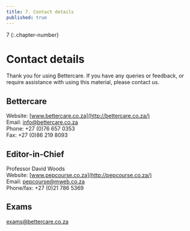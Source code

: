 ```yaml
---
title: 7. Contact details
published: true
---
```


7
{:.chapter-number}

# Contact details

Thank you for using Bettercare. If you have any queries or feedback, or require assistance with using this material, please contact us.

## Bettercare

Website: [www.bettercare.co.za](http://bettercare.co.za/)  
Email: <info@bettercare.co.za>  
Phone: +27 (0)76 657 0353  
Fax: +27 (0)86 219 8093  

## Editor-in-Chief

Professor David Woods  
Website: [www.pepcourse.co.za](http://pepcourse.co.za/)   
Email: <pepcourse@mweb.co.za>   
Phone/fax: +27 (0)21 786 5369    

## Exams

<exams@bettercare.co.za>